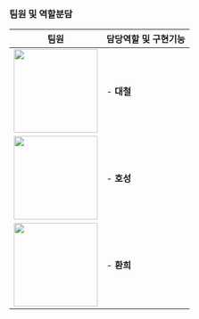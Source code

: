 ### 팀원 및 역할분담 

|팀원|담당역할 및 구현기능|
|:---:|:---|
|<img src="https://user-images.githubusercontent.com/81658718/225521355-95b51660-2624-48fd-bd16-8561a7caa55b.png" style="width:150px; height:150px;">|- **대철**|
|<img src="https://user-images.githubusercontent.com/81658718/225521620-2ac6e607-ed54-4733-9b53-abfd4b3808e2.png" style="width:150px; height:150px;">|- **호성**|
|<img src="https://user-images.githubusercontent.com/81658718/225521831-752b21e5-357c-4a6c-9c7e-635fc5c2285b.png" style="width:150px; height:150px;">|- **환희**|






